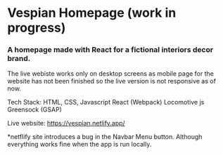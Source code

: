 # Vespian Homepage (work in progress)
### A homepage made with React for a fictional interiors decor brand.

The live webiste works only on desktop screens as mobile page for the website has not been finished 
so the live version is not responsive as of now. 

Tech Stack:
HTML, CSS, Javascript
React (Webpack)
Locomotive js
Greensock (GSAP)

Live website: https://vespian.netlify.app/

*netflify site introduces a bug in the Navbar Menu button. Although everything works fine when the app is run locally.
